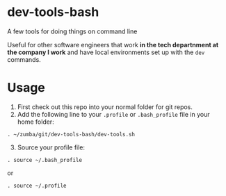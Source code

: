 # dev-tools-bash
A few tools for doing things on command line

Useful for other software engineers that work **in the tech departnment at the company I work** and have local environments set up with the `dev` commands.

# Usage

1. First check out this repo into your normal folder for git repos.
2. Add the following line to your `.profile` or `.bash_profile` file in your home folder:

```
. ~/zumba/git/dev-tools-bash/dev-tools.sh
```
3. Source your profile file:
```
. source ~/.bash_profile
```
or
```
. source ~/.profile
```
